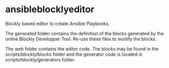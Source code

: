 # ansibleblocklyeditor

Blockly based editor to create Ansible Playbooks.

The generated folder contains the definition of the blocks generated by the online Blockly Developper Tool. Re-use these files to modify the blocks.

The web folder contains the editor code. The blocks may be found in the scripts/blockly/blocks folder and the generator code is located in scripts/blockly/generators folder.